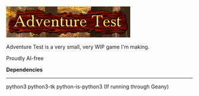 ![logo](logo.png)

Adventure Test is a very small, very WIP game I'm making.

Proudly AI-free

**Dependencies**

------------

python3
python3-tk
python-is-python3 (If running through Geany)
